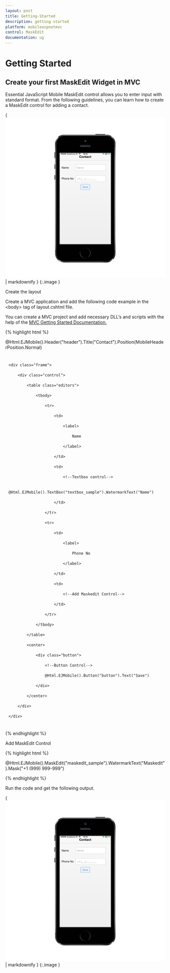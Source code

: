 ```yaml
---
layout: post
title: Getting-Started
description: getting started
platform: mobileaspnetmvc
control: MaskEdit
documentation: ug
---
```


# Getting Started

## Create your first MaskEdit Widget in MVC

Essential JavaScript Mobile MaskEdit control allows you to enter input with standard format. From the following guidelines, you can learn how to create a MaskEdit control for adding a contact.

{ ![C:/Users/Vignesh Kumar/Desktop/screen.png](Getting-Started_images/Getting-Started_img1.png) | markdownify }
{:.image }




Create the layout

Create a MVC application and add the following code example in the &lt;body&gt; tag of layout.cshtml file.

You can create a MVC project and add necessary DLL’s and scripts with the help of the [MVC Getting Started Documentation.](http://help.syncfusion.com/ug/js/default.htm)

{% highlight html %}

@Html.EJMobile().Header("header").Title("Contact").Position(MobileHeaderPosition.Normal)

<div class="sample" style="padding:10px">

    <div class="frame">

        <div class="control">

            <table class="editors">

                <tbody>

                    <tr>

                        <td>

                            <label>

                                Name

                            </label>

                        </td>

                        <td>

                            <!--Textbox control-->

                            @Html.EJMobile().TextBox("textbox_sample").WatermarkText("Name")                            

                        </td>

                    </tr>

                    <tr>

                        <td>

                            <label>

                                Phone No

                            </label>

                        </td>

                        <td>

                            <!--Add Maskedit Control-->

                        </td>

                    </tr>

                </tbody>

            </table>

            <center>

                <div class="button">

                    <!--Button Control-->

                    @Html.EJMobile().Button("button").Text("Save")                    

                </div>

            </center>

        </div>

    </div>

</div>







{% endhighlight %}



Add MaskEdit Control

{% highlight html %}



@Html.EJMobile().MaskEdit("maskedit_sample").WatermarkText("Maskedit").Mask("+1 (999) 999-999")





{% endhighlight %}



Run the code and get the following output.

{ ![C:/Users/Vignesh Kumar/Desktop/screen.png](Getting-Started_images/Getting-Started_img2.png) | markdownify }
{:.image }


